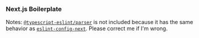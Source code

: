 ### Next.js Boilerplate

Notes: [`@typescript-eslint/parser`](https://typescript-eslint.io/packages/parser) is not included because it has the same behavior as [`eslint-config-next`](https://github.com/vercel/next.js/blob/canary/packages/eslint-config-next/index.js). Please correct me if I'm wrong.
